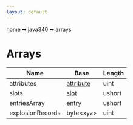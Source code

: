 ```yaml
---
layout: default
---
```


[home](/) ➡ [java340](/protocol/java340) ➡ arrays

# Arrays

Name | Base | Length
---|---|---
attributes | [attribute](/protocol/java340/types/attribute) | uint
slots | [slot](/protocol/java340/types/slot) | ushort
entriesArray | [entry](/protocol/java340/types/entry) | ushort
explosionRecords | byte&lt;xyz&gt; | uint
